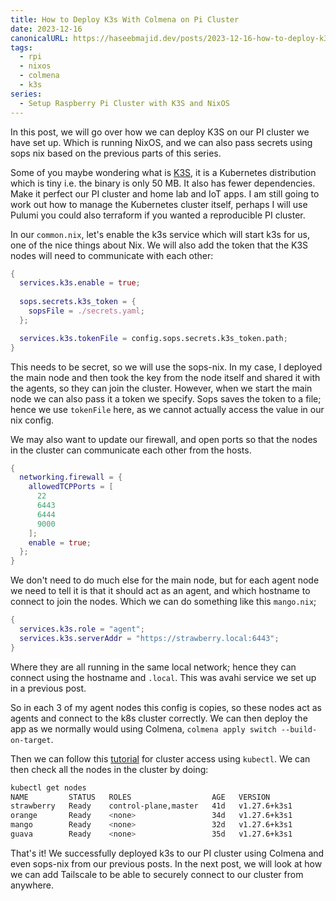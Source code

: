 ```yaml
---
title: How to Deploy K3s With Colmena on Pi Cluster
date: 2023-12-16
canonicalURL: https://haseebmajid.dev/posts/2023-12-16-how-to-deploy-k3s-with-colmena-on-pi-cluster
tags:
  - rpi
  - nixos
  - colmena
  - k3s
series:
  - Setup Raspberry Pi Cluster with K3S and NixOS
---
```


In this post, we will go over how we can deploy K3S on our PI cluster we have set up. Which is running NixOS,
and we can also pass secrets using sops nix based on the previous parts of this series.

Some of you maybe wondering what is [K3S](https://k3s.io/), it is a Kubernetes distribution which is tiny i.e.
the binary is only 50 MB. It also has fewer dependencies. Make it perfect our PI cluster and home lab and IoT apps.
I am still going to work out how to manage the Kubernetes cluster itself, perhaps I will use Pulumi you could also 
terraform if you wanted a reproducible PI cluster.

In our `common.nix`, let's enable the k3s service which will start k3s for us, one of the nice things about Nix. We 
will also add the token that the K3S nodes will need to communicate with each other:

```nix
{
  services.k3s.enable = true;
  
  sops.secrets.k3s_token = {
    sopsFile = ./secrets.yaml;
  };

  services.k3s.tokenFile = config.sops.secrets.k3s_token.path;
}
```

This needs to be secret, so we will use the sops-nix. In my case, I deployed the main node and then took the key
from the node itself and shared it with the agents, so they can join the cluster. However, when we start the main node 
we can also pass it a token we specify. Sops saves the token to a file; hence we use `tokenFile` here, as we cannot 
actually access the value in our nix config.

We may also want to update our firewall, and open ports so that the nodes in the cluster can communicate each other
from the hosts.

```nix
{
  networking.firewall = {
    allowedTCPPorts = [
      22
      6443
      6444
      9000
    ];
    enable = true;
  };
}
```

We don't need to do much else for the main node, but for each agent node we need to tell it is that it should act
as an agent, and which hostname to connect to join the nodes. Which we can do something like this `mango.nix`;

```nix
{
  services.k3s.role = "agent";
  services.k3s.serverAddr = "https://strawberry.local:6443";
}
```

Where they are all running in the same local network; hence they can connect using the hostname and `.local`. This was
avahi service we set up in a previous post.

So in each 3 of my agent nodes this config is copies, so these nodes act as agents and connect to the k8s cluster
correctly. We can then deploy the app as we normally would using Colmena, `colmena apply switch --build-on-target`.

Then we can follow this [tutorial](https://docs.k3s.io/cluster-access) for cluster access using `kubectl`. We can 
then check all the nodes in the cluster by doing:

```bash
kubectl get nodes
NAME         STATUS   ROLES                  AGE   VERSION
strawberry   Ready    control-plane,master   41d   v1.27.6+k3s1
orange       Ready    <none>                 34d   v1.27.6+k3s1
mango        Ready    <none>                 32d   v1.27.6+k3s1
guava        Ready    <none>                 35d   v1.27.6+k3s1
```

That's it! We successfully deployed k3s to our PI cluster using Colmena and even sops-nix from our previous posts.
In the next post, we will look at how we can add Tailscale to be able to securely connect to our cluster from anywhere.

